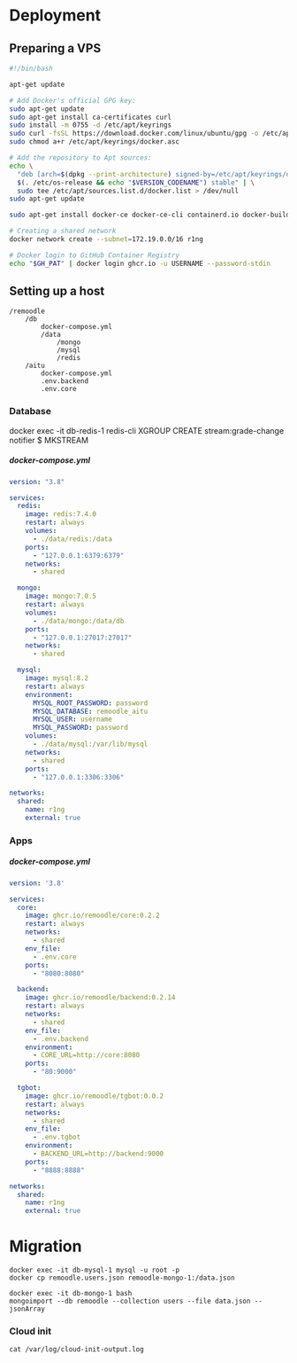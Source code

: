 # Deployment

## Preparing a VPS

```setup.sh
#!/bin/bash

apt-get update

# Add Docker's official GPG key:
sudo apt-get update
sudo apt-get install ca-certificates curl
sudo install -m 0755 -d /etc/apt/keyrings
sudo curl -fsSL https://download.docker.com/linux/ubuntu/gpg -o /etc/apt/keyrings/docker.asc
sudo chmod a+r /etc/apt/keyrings/docker.asc

# Add the repository to Apt sources:
echo \
  "deb [arch=$(dpkg --print-architecture) signed-by=/etc/apt/keyrings/docker.asc] https://download.docker.com/linux/ubuntu \
  $(. /etc/os-release && echo "$VERSION_CODENAME") stable" | \
  sudo tee /etc/apt/sources.list.d/docker.list > /dev/null
sudo apt-get update

sudo apt-get install docker-ce docker-ce-cli containerd.io docker-buildx-plugin docker-compose-plugin

# Creating a shared network
docker network create --subnet=172.19.0.0/16 r1ng

# Docker login to GitHub Container Registry
echo "$GH_PAT" | docker login ghcr.io -u USERNAME --password-stdin
```

## Setting up a host

```
/remoodle
    /db
        docker-compose.yml
        /data
            /mongo
            /mysql
            /redis
    /aitu
        docker-compose.yml
        .env.backend
        .env.core
```

### Database

docker exec -it db-redis-1 redis-cli
XGROUP CREATE stream:grade-change notifier $ MKSTREAM

##### docker-compose.yml
```yml
version: "3.8"

services:
  redis:
    image: redis:7.4.0
    restart: always
    volumes:
      - ./data/redis:/data
    ports:
      - "127.0.0.1:6379:6379"
    networks:
      - shared

  mongo:
    image: mongo:7.0.5
    restart: always
    volumes:
      - ./data/mongo:/data/db
    ports:
      - "127.0.0.1:27017:27017"
    networks:
      - shared

  mysql:
    image: mysql:8.2
    restart: always
    environment:
      MYSQL_ROOT_PASSWORD: password
      MYSQL_DATABASE: remoodle_aitu
      MYSQL_USER: username
      MYSQL_PASSWORD: password
    volumes:
      - ./data/mysql:/var/lib/mysql
    networks:
      - shared
    ports:
      - "127.0.0.1:3306:3306"

networks:
  shared:
    name: r1ng
    external: true
```

### Apps

##### docker-compose.yml
```yml
version: '3.8'

services:
  core:
    image: ghcr.io/remoodle/core:0.2.2
    restart: always
    networks:
      - shared
    env_file:
      - .env.core
    ports:
      - "8080:8080"

  backend:
    image: ghcr.io/remoodle/backend:0.2.14
    restart: always
    networks:
      - shared
    env_file:
      - .env.backend
    environment:
      - CORE_URL=http://core:8080
    ports:
      - "80:9000"

  tgbot:
    image: ghcr.io/remoodle/tgbot:0.0.2
    restart: always
    networks:
      - shared
    env_file:
      - .env.tgbot
    environment:
      - BACKEND_URL=http://backend:9000
    ports:
      - "8888:8888"

networks:
  shared:
    name: r1ng
    external: true
```

# Migration

`docker exec -it db-mysql-1 mysql -u root -p`  
`docker cp remoodle.users.json remoodle-mongo-1:/data.json`  

`docker exec -it db-mongo-1 bash`   
`mongoimport --db remoodle --collection users --file data.json --jsonArray`  

### Cloud init

`cat /var/log/cloud-init-output.log`

